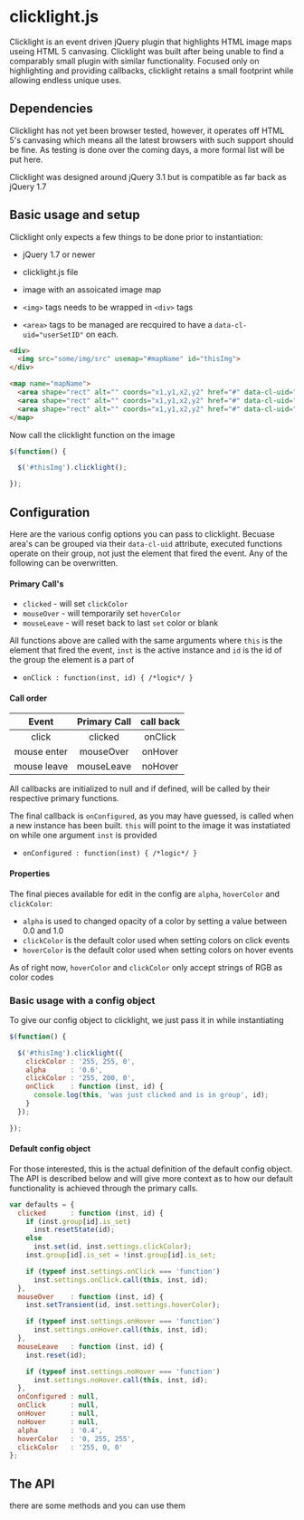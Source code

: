 # clicklight.js

Clicklight is an event driven jQuery plugin that highlights HTML image
maps useing HTML 5 canvasing. Clicklight was built after being unable
to find a comparably small plugin with similar functionality. Focused only
on highlighting and providing callbacks, clicklight retains a small
footprint while allowing endless unique uses.

## Dependencies

Clicklight has not yet been browser tested, however, it operates off
HTML 5's canvasing which means all the latest browsers with such
support should be fine. As testing is done over the coming days, a more formal
list will be put here.

Clicklight was designed around jQuery 3.1 but is compatible as far
back as jQuery 1.7

## Basic usage and setup

Clicklight only expects a few things to be done prior to
instantiation:
* jQuery 1.7 or newer

* clicklight.js file

* image with an assoicated image map

* `<img>` tags needs to be wrapped in `<div>` tags

* `<area>` tags to be managed are recquired to have a
  `data-cl-uid="userSetID"` on each.

```html
<div>
  <img src="some/img/src" usemap="#mapName" id="thisImg">
</div>

<map name="mapName">
  <area shape="rect" alt="" coords="x1,y1,x2,y2" href="#" data-cl-uid="1" title="example">
  <area shape="rect" alt="" coords="x1,y1,x2,y2" href="#" data-cl-uid="2" title="example">
  <area shape="rect" alt="" coords="x1,y1,x2,y2" href="#" data-cl-uid="2" title="example">
</map>
```
Now call the clicklight function on the image

```javascript
$(function() {

  $('#thisImg').clicklight();

});
```
## Configuration

Here are the various config options you can pass to clicklight.
Becuase area's can be grouped via their `data-cl-uid` attribute,
executed functions operate on their group, not just the element
that fired the event. Any of the following can be overwritten.

#### Primary Call's
* `clicked`    - will set `clickColor`
* `mouseOver`  - will temporarily set `hoverColor`
* `mouseLeave` - will reset back to last `set` color or blank

All functions above are called with the same arguments where `this` is
the element that fired the event, `inst` is the active instance and
`id` is the id of the group the element is a part of
* `onClick : function(inst, id) { /*logic*/ }`

#### Call order

|   Event   |Primary Call|call back|
|:---------:|:----------:|:-------:|
|   click   |  clicked   | onClick |
|mouse enter| mouseOver  | onHover |
|mouse leave| mouseLeave | noHover |

All callbacks are initialized to null and if defined, will be called
by their respective primary functions.

The final callback is `onConfigured`, as you may have guessed, is
called when a new instance has been built. `this` will point to the
image it was instatiated on while one argument `inst` is provided
* `onConfigured : function(inst) { /*logic*/ }`

#### Properties

The final pieces available for edit in the config are `alpha`,
`hoverColor` and `clickColor`:

* `alpha` is used to changed opacity of a color by setting a value
   between 0.0 and 1.0
* `clickColor` is the default color used when setting colors on click
  events
* `hoverColor` is the default color used when setting colors on hover
  events
  
As of right now, `hoverColor` and `clickColor` only accept strings of
RGB as color codes

### Basic usage with a config object

To give our config object to clicklight, we just pass it in while
instantiating

```javascript
$(function() {

  $('#thisImg').clicklight({
    clickColor : '255, 255, 0',
	alpha      : '0.6',
	clickColor : '255, 200, 0',
	onClick    : function (inst, id) {
	  console.log(this, 'was just clicked and is in group', id);
	}
  });

});
```

#### Default config object

For those interested, this is the actual definition of the default
config object. The API is described below and will give more context
as to how our default functionality is achieved through the primary
calls.

```javascript
var defaults = {
  clicked      : function (inst, id) {
    if (inst.group[id].is_set)
      inst.resetState(id);
    else
      inst.set(id, inst.settings.clickColor);
    inst.group[id].is_set = !inst.group[id].is_set;

    if (typeof inst.settings.onClick === 'function')
      inst.settings.onClick.call(this, inst, id);
  },
  mouseOver    : function (inst, id) {
    inst.setTransient(id, inst.settings.hoverColor);

    if (typeof inst.settings.onHover === 'function')
      inst.settings.onHover.call(this, inst, id);
  },
  mouseLeave   : function (inst, id) {
    inst.reset(id);

    if (typeof inst.settings.noHover === 'function')
      inst.settings.noHover.call(this, inst, id);
  },
  onConfigured : null,
  onClick      : null,
  onHover      : null,
  noHover      : null,
  alpha        : '0.4',
  hoverColor   : '0, 255, 255',
  clickColor   : '255, 0, 0'
};
```

## The API

there are some methods and you can use them
